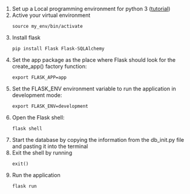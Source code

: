 1. Set up a Local programming environment for python 3  ([tutorial](https://www.digitalocean.com/community/tutorial_series/how-to-install-and-set-up-a-local-programming-environment-for-python-3))
2. Active your virtual environment
    ```
    source my_env/bin/activate
    ```
3. Install flask
    ```
    pip install Flask Flask-SQLAlchemy
    ```
4. Set the app package as the place where Flask should look for the create_app() factory function:
    ```
    export FLASK_APP=app
    ```
5. Set the FLASK_ENV environment variable to run the application in development mode:
    ```
    export FLASK_ENV=development
    ```
6. Open the Flask shell:
    ```
    flask shell
    ```
7. Start the database by copying the information from the db_init.py file and pasting it into the terminal
8. Exit the shell by running
    ```
    exit()
    ```
9. Run the application
    ```
    flask run
    ```